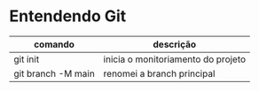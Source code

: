 # Entendendo Git

|comando|descrição|
|-|-|
|git init |inicia o monitoriamento do projeto|
|git branch -M main| renomei a branch principal|
